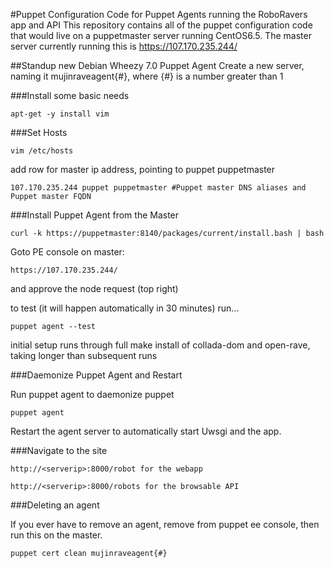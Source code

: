 #Puppet Configuration Code for Puppet Agents running the RoboRavers app and API
This repository contains all of the puppet configuration code that would live on a puppetmaster server running CentOS6.5.  The master server currently running this is https://107.170.235.244/

##Standup new Debian Wheezy 7.0 Puppet Agent
Create a new server, naming it mujinraveagent{#}, where {#} is a number greater than 1


###Install some basic needs

	apt-get -y install vim



###Set Hosts

	vim /etc/hosts

add row for master ip address, pointing to puppet puppetmaster

	107.170.235.244 puppet puppetmaster #Puppet master DNS aliases and Puppet master FQDN



###Install Puppet Agent from the Master

	curl -k https://puppetmaster:8140/packages/current/install.bash | bash

Goto PE console on master:

	https://107.170.235.244/

and approve the node request (top right)

to test (it will happen automatically in 30 minutes) run...

	puppet agent --test
	
initial setup runs through full make install of collada-dom and open-rave, taking longer than subsequent runs


###Daemonize Puppet Agent and Restart

Run puppet agent to daemonize puppet 
  
	puppet agent
  

Restart the agent server to automatically start Uwsgi and the app.


###Navigate to the site

	http://<serverip>:8000/robot for the webapp
	
	http://<serverip>:8000/robots for the browsable API



###Deleting an agent

If you ever have to remove an agent, remove from puppet ee console, then run this on the master.

	puppet cert clean mujinraveagent{#}

